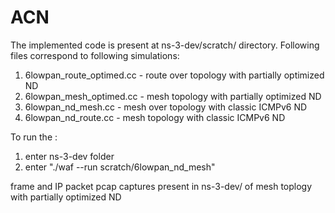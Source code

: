# ACN

The implemented code is present at ns-3-dev/scratch/ directory. Following files correspond to following simulations:

1) 6lowpan_route_optimed.cc - route over topology with partially optimized ND
2)  6lowpan_mesh_optimed.cc -  mesh  topology with partially optimized ND
3) 6lowpan_nd_mesh.cc -  mesh over topology with classic ICMPv6 ND
4) 6lowpan_nd_route.cc - mesh topology with classic ICMPv6 ND

To run the : 
1. enter ns-3-dev folder
2. enter "./waf --run scratch/6lowpan_nd_mesh"

frame and IP packet pcap captures present in ns-3-dev/ of mesh toplogy with partially optimized ND  
